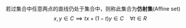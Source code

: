 若过集合中任意两点的直线仍处于集合中，则称此集合为**仿射集**(Affine set)
$$ x,y \in C \implies tx+(1-t)y \in C \quad \forall t \in R $$

